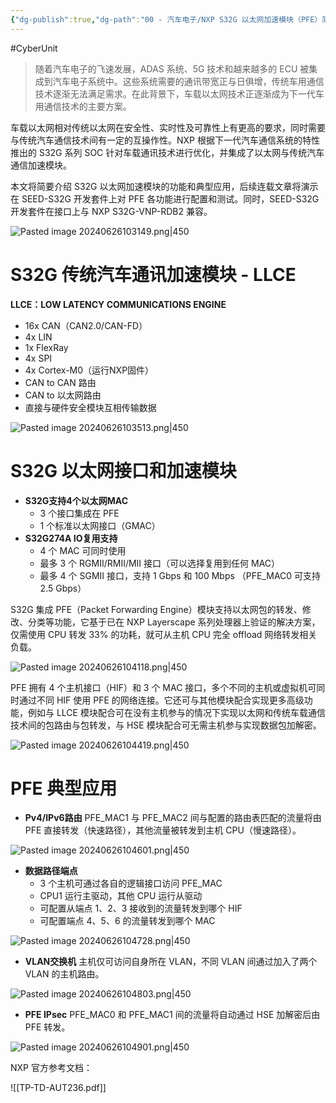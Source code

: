 ```yaml
---
{"dg-publish":true,"dg-path":"00 - 汽车电子/NXP S32G 以太网加速模块（PFE）简介.md","permalink":"/00 - 汽车电子/NXP S32G 以太网加速模块（PFE）简介/","created":"2024-06-26T10:30:51.000+08:00","updated":"2025-04-02T14:31:08.614+08:00"}
---
```



#CyberUnit

> 随着汽车电子的飞速发展，ADAS 系统、5G 技术和越来越多的 ECU 被集成到汽车电子系统中。这些系统需要的通讯带宽正与日俱增，传统车用通信技术逐渐无法满足需求。在此背景下，车载以太网技术正逐渐成为下一代车用通信技术的主要方案。

车载以太网相对传统以太网在安全性、实时性及可靠性上有更高的要求，同时需要与传统汽车通信技术间有一定的互操作性。NXP 根据下一代汽车通信系统的特性推出的 S32G 系列 SOC 针对车载通讯技术进行优化，并集成了以太网与传统汽车通信加速模块。

本文将简要介绍 S32G 以太网加速模块的功能和典型应用，后续连载文章将演示在 SEED-S32G 开发套件上对 PFE 各功能进行配置和测试。同时，SEED-S32G 开发套件在接口上与 NXP S32G-VNP-RDB2 兼容。

![Pasted image 20240626103149.png|450](/img/user/0.Asset/resource/Pasted%20image%2020240626103149.png)

# S32G 传统汽车通讯加速模块 - LLCE

**LLCE：LOW LATENCY COMMUNICATIONS ENGINE**

- 16x CAN（CAN2.0/CAN-FD）
- 4x LIN
- 1x FlexRay
- 4x SPI
- 4x Cortex-M0（运行NXP固件）
- CAN to CAN 路由
- CAN to 以太网路由
- 直接与硬件安全模块互相传输数据

![Pasted image 20240626103513.png|450](/img/user/0.Asset/resource/Pasted%20image%2020240626103513.png)

# S32G 以太网接口和加速模块

- **S32G支持4个以太网MAC**
	- 3 个接口集成在 PFE
	- 1 个标准以太网接口（GMAC）
- **S32G274A IO复用支持**
	- 4 个 MAC 可同时使用
	- 最多 3 个 RGMII/RMII/MII 接口（可以选择复用到任何 MAC）
	- 最多 4 个 SGMII 接口，支持 1 Gbps 和 100 Mbps （PFE_MAC0 可支持 2.5 Gbps）

S32G 集成 PFE（Packet Forwarding Engine）模块支持以太网包的转发、修改、分类等功能，它基于已在 NXP Layerscape 系列处理器上验证的解决方案，仅需使用 CPU 转发 33% 的功耗，就可从主机 CPU 完全 offload 网络转发相关负载。

![Pasted image 20240626104118.png|450](/img/user/0.Asset/resource/Pasted%20image%2020240626104118.png)

PFE 拥有 4 个主机接口（HIF）和 3 个 MAC 接口，多个不同的主机或虚拟机可同时通过不同 HIF 使用 PFE 的网络连接。它还可与其他模块配合实现更多高级功能，例如与 LLCE 模块配合可在没有主机参与的情况下实现以太网和传统车载通信技术间的包路由与包转发，与 HSE 模块配合可无需主机参与实现数据包加解密。

![Pasted image 20240626104419.png|450](/img/user/0.Asset/resource/Pasted%20image%2020240626104419.png)

# PFE 典型应用

- **Pv4/IPv6路由**
PFE_MAC1 与 PFE_MAC2 间与配置的路由表匹配的流量将由 PFE 直接转发（快速路径），其他流量被转发到主机 CPU（慢速路径）。

![Pasted image 20240626104601.png|450](/img/user/0.Asset/resource/Pasted%20image%2020240626104601.png)

- **数据路径端点**
	- 3 个主机可通过各自的逻辑接口访问 PFE_MAC
	- CPU1 运行主驱动，其他 CPU 运行从驱动
	- 可配置从端点 1、2、3 接收到的流量转发到哪个 HIF
	- 可配置端点 4、5、6 的流量转发到哪个 MAC

![Pasted image 20240626104728.png|450](/img/user/0.Asset/resource/Pasted%20image%2020240626104728.png)

- **VLAN交换机**
主机仅可访问自身所在 VLAN，不同 VLAN 间通过加入了两个 VLAN 的主机路由。

![Pasted image 20240626104803.png|450](/img/user/0.Asset/resource/Pasted%20image%2020240626104803.png)

- **PFE IPsec**
PFE_MAC0 和 PFE_MAC1 间的流量将自动通过 HSE 加解密后由 PFE 转发。

![Pasted image 20240626104901.png|450](/img/user/0.Asset/resource/Pasted%20image%2020240626104901.png)

NXP 官方参考文档：

![[TP-TD-AUT236.pdf]]
